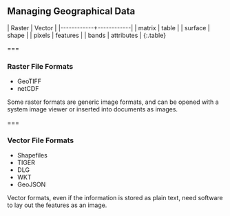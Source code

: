 ---
---

## Managing Geographical Data

| Raster     | Vector     |
|------------+------------|
| matrix     | table      |
| surface    | shape      |
| pixels     | features   |
| bands      | attributes |
{:.table}
  
===

### Raster File Formats

- GeoTIFF 
- netCDF

Some raster formats are generic image formats, and can be opened with a system image viewer or inserted into documents as images.

===

### Vector File Formats

- Shapefiles
- TIGER
- DLG
- WKT
- GeoJSON

Vector formats, even if the information is stored as plain text, need software to lay out the features as an image.
